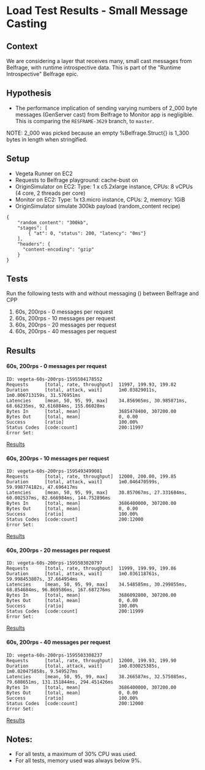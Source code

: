 # Load Test Results - Small Message Casting

## Context
We are considering a layer that receives many, small cast messages from Belfrage, with runtime introspective data. This is part of the "Runtime Introspective" Belfrage epic.

## Hypothesis

- The performance implication of sending varying numbers of 2_000 byte messages (GenServer cast) from Belfrage to Monitor app is negligible. This is comparing the `RESFRAME-3629` branch, to `master`.

NOTE: 2_000 was picked because an empty %Belfrage.Struct{} is 1_300 bytes in length when stringified.

## Setup
- Vegeta Runner on EC2
- Requests to Belfrage playground: cache-bust on
- OriginSimulator on EC2: Type: 1 x c5.2xlarge instance, CPUs: 8 vCPUs (4 core, 2 threads per core)
- Monitor on EC2: Type: 1x t3.micro instance, CPUs: 2, memory: 1GiB
- OriginSimulator simulate 300kb payload (random_content recipe)
```
{
    "random_content": "300kb",
    "stages": [
        { "at": 0, "status": 200, "latency": "0ms"}
    ],
    "headers": {
      "content-encoding": "gzip"
    }
}
```

## Tests
Run the following tests with and without messaging () between Belfrage and CPP

1. 60s, 200rps - 0 messages per request
2. 60s, 200rps - 10 messages per request
3. 60s, 200rps - 20 messages per request
4. 60s, 200rps - 40 messages per request

## Results

#### 60s, 200rps - 0 messages per request

```
ID: vegeta-60s-200rps-1595504178552
Requests      [total, rate, throughput]  11997, 199.93, 199.82
Duration      [total, attack, wait]      1m0.03829011s, 1m0.006713159s, 31.576951ms
Latencies     [mean, 50, 95, 99, max]    34.856965ms, 30.985871ms, 68.66235ms, 92.616884ms, 155.06028ms
Bytes In      [total, mean]              3685478400, 307200.00
Bytes Out     [total, mean]              0, 0.00
Success       [ratio]                    100.00%
Status Codes  [code:count]               200:11997
Error Set:
```

[Results](https://broxy.tools.bbc.co.uk/belfrage-loadtest-results/vegeta-60s-200rps-1595504178552)

#### 60s, 200rps - 10 messages per request

```
ID: vegeta-60s-200rps-1595493499081
Requests      [total, rate, throughput]  12000, 200.00, 199.85
Duration      [total, attack, wait]      1m0.046470599s, 59.998774182s, 47.696417ms
Latencies     [mean, 50, 95, 99, max]    30.857067ms, 27.331684ms, 60.002537ms, 82.666984ms, 144.752896ms
Bytes In      [total, mean]              3686400000, 307200.00
Bytes Out     [total, mean]              0, 0.00
Success       [ratio]                    100.00%
Status Codes  [code:count]               200:12000
Error Set:
```

[Results](https://broxy.tools.bbc.co.uk/belfrage-loadtest-results/vegeta-60s-200rps-1595493792600)

#### 60s, 200rps - 20 messages per request

```
ID: vegeta-60s-200rps-1595503020797
Requests      [total, rate, throughput]  11999, 199.99, 199.86
Duration      [total, attack, wait]      1m0.036118761s, 59.998453807s, 37.664954ms
Latencies     [mean, 50, 95, 99, max]    34.548585ms, 30.299855ms, 68.854684ms, 96.869586ms, 167.687276ms
Bytes In      [total, mean]              3686092800, 307200.00
Bytes Out     [total, mean]              0, 0.00
Success       [ratio]                    100.00%
Status Codes  [code:count]               200:11999
Error Set:
```

[Results](https://broxy.tools.bbc.co.uk/belfrage-loadtest-results/vegeta-60s-200rps-1595503020797)

#### 60s, 200rps - 40 messages per request

```
ID: vegeta-60s-200rps-1595503308237
Requests      [total, rate, throughput]  12000, 199.93, 199.90
Duration      [total, attack, wait]      1m0.030025385s, 1m0.020475858s, 9.549527ms
Latencies     [mean, 50, 95, 99, max]    38.266587ms, 32.575085ms, 79.608651ms, 131.151844ms, 294.451426ms
Bytes In      [total, mean]              3686400000, 307200.00
Bytes Out     [total, mean]              0, 0.00
Success       [ratio]                    100.00%
Status Codes  [code:count]               200:12000
Error Set:
```

[Results](https://broxy.tools.bbc.co.uk/belfrage-loadtest-results/vegeta-60s-200rps-1595503308237)


## Notes:

- For all tests, a maximum of 30% CPU was used.
- For all tests, memory used was always below 9%.
